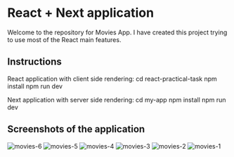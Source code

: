 # React + Next application

Welcome to the repository for Movies App.
I have created this project trying to use most of the React main features.

## Instructions

React application with client side rendering:
cd react-practical-task
npm install
npm run dev

Next application with server side rendering:
cd my-app
npm install
npm run dev

## Screenshots of the application

![movies-6](https://github.com/user-attachments/assets/bb46d4ab-fae0-4f2d-aa07-5a2cffcea491)
![movies-5](https://github.com/user-attachments/assets/bc044e02-be97-4412-b2bb-b9e67a233678)
![movies-4](https://github.com/user-attachments/assets/c6e3e42a-f46f-4836-9c15-1b73a392186e)
![movies-3](https://github.com/user-attachments/assets/d75e3aa9-9739-4f26-8e36-fddad1e504d0)
![movies-2](https://github.com/user-attachments/assets/a3e11fea-fb7d-4835-afcc-b43c6bbf299a)
![movies-1](https://github.com/user-attachments/assets/92b055f2-71c0-4a09-832e-b0829031f900)


